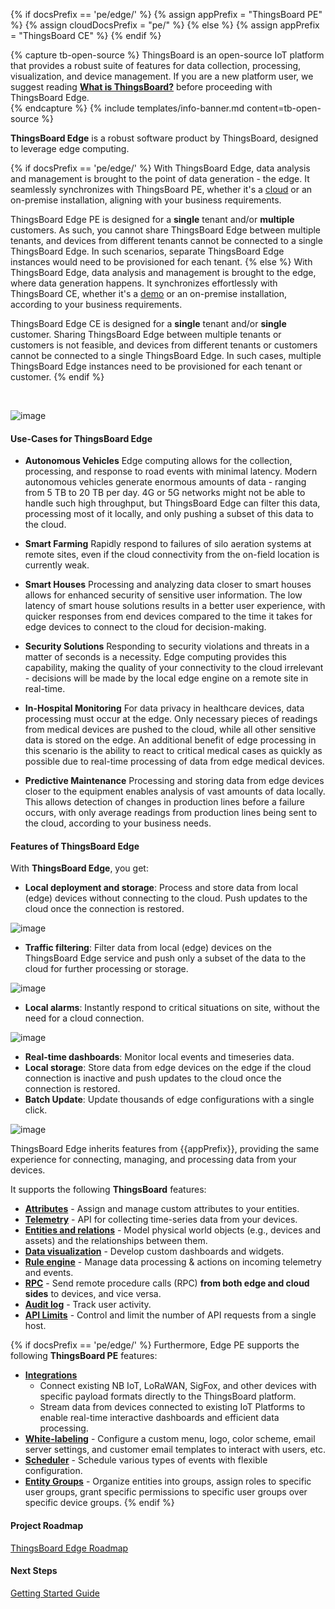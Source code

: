 {% if docsPrefix == 'pe/edge/' %}
{% assign appPrefix = "ThingsBoard PE" %}
{% assign cloudDocsPrefix = "pe/" %}
{% else %}
{% assign appPrefix = "ThingsBoard CE" %}
{% endif %}

{% capture tb-open-source %}
ThingsBoard is an open-source IoT platform that provides a robust suite of features for data collection, processing, visualization, and device management.
If you are a new platform user, we suggest reading [**What is ThingsBoard?**](/docs/getting-started-guides/what-is-thingsboard/) before proceeding with ThingsBoard Edge.  
{% endcapture %}
{% include templates/info-banner.md content=tb-open-source %}

**ThingsBoard Edge** is a robust software product by ThingsBoard, designed to leverage edge computing.

{% if docsPrefix == 'pe/edge/' %}
With ThingsBoard Edge, data analysis and management is brought to the point of data generation - the edge. 
It seamlessly synchronizes with ThingsBoard PE, whether it's a [cloud](https://thingsboard.cloud) or an on-premise installation, aligning with your business requirements.

ThingsBoard Edge PE is designed for a **single** tenant and/or **multiple** customers.
As such, you cannot share ThingsBoard Edge between multiple tenants, and devices from different tenants cannot be connected to a single ThingsBoard Edge.
In such scenarios, separate ThingsBoard Edge instances would need to be provisioned for each tenant.
{% else %}
With ThingsBoard Edge, data analysis and management is brought to the edge, where data generation happens. 
It synchronizes effortlessly with ThingsBoard CE, whether it's a [demo](https://demo.thingsboard.io/) or an on-premise installation, according to your business requirements.

ThingsBoard Edge CE is designed for a **single** tenant and/or **single** customer. 
Sharing ThingsBoard Edge between multiple tenants or customers is not feasible, and devices from different tenants or customers cannot be connected to a single ThingsBoard Edge.
In such cases, multiple ThingsBoard Edge instances need to be provisioned for each tenant or customer.
{% endif %}

<br>

![image](https://img.thingsboard.io/edge/overview/edge_overview.svg)

#### Use-Cases for ThingsBoard Edge

- **Autonomous Vehicles**
  Edge computing allows for the collection, processing, and response to road events with minimal latency. Modern autonomous vehicles generate enormous amounts of data - ranging from 5 TB to 20 TB per day. 4G or 5G networks might not be able to handle such high throughput, but ThingsBoard Edge can filter this data, processing most of it locally, and only pushing a subset of this data to the cloud.

- **Smart Farming**
  Rapidly respond to failures of silo aeration systems at remote sites, even if the cloud connectivity from the on-field location is currently weak.

- **Smart Houses**
  Processing and analyzing data closer to smart houses allows for enhanced security of sensitive user information. The low latency of smart house solutions results in a better user experience, with quicker responses from end devices compared to the time it takes for edge devices to connect to the cloud for decision-making.

- **Security Solutions**
  Responding to security violations and threats in a matter of seconds is a necessity. Edge computing provides this capability, making the quality of your connectivity to the cloud irrelevant - decisions will be made by the local edge engine on a remote site in real-time.

- **In-Hospital Monitoring**
  For data privacy in healthcare devices, data processing must occur at the edge. Only necessary pieces of readings from medical devices are pushed to the cloud, while all other sensitive data is stored on the edge. An additional benefit of edge processing in this scenario is the ability to react to critical medical cases as quickly as possible due to real-time processing of data from edge medical devices.

- **Predictive Maintenance**
  Processing and storing data from edge devices closer to the equipment enables analysis of vast amounts of data locally. This allows detection of changes in production lines before a failure occurs, with only average readings from production lines being sent to the cloud, according to your business needs.

#### Features of ThingsBoard Edge

With **ThingsBoard Edge**, you get:

- **Local deployment and storage**: Process and store data from local (edge) devices without connecting to the cloud. Push updates to the cloud once the connection is restored.

![image](https://img.thingsboard.io/edge/overview/offline_network_.svg)

- **Traffic filtering**: Filter data from local (edge) devices on the ThingsBoard Edge service and push only a subset of the data to the cloud for further processing or storage.

![image](https://img.thingsboard.io/edge/overview/data_filtering.svg)

- **Local alarms**: Instantly respond to critical situations on site, without the need for a cloud connection.

![image](https://img.thingsboard.io/edge/overview/alarm.svg)

- **Real-time dashboards**: Monitor local events and timeseries data.
- **Local storage**: Store data from edge devices on the edge if the cloud connection is inactive and push updates to the cloud once the connection is restored.
- **Batch Update**: Update thousands of edge configurations with a single click.

![image](https://img.thingsboard.io/edge/overview/update_dashboard.svg)

ThingsBoard Edge inherits features from {{appPrefix}}, providing the same experience for connecting, managing, and processing data from your devices.

It supports the following **ThingsBoard** features:
* [**Attributes**](/docs/{{cloudDocsPrefix}}user-guide/attributes/) - Assign and manage custom attributes to your entities.
* [**Telemetry**](/docs/{{cloudDocsPrefix}}user-guide/telemetry/) - API for collecting time-series data from your devices.
* [**Entities and relations**](/docs/{{cloudDocsPrefix}}user-guide/entities-and-relations/) - Model physical world objects (e.g., devices and assets) and the relationships between them.
* [**Data visualization**](/docs/{{cloudDocsPrefix}}guides#AnchorIDDataVisualization) - Develop custom dashboards and widgets.
* [**Rule engine**](/docs/{{cloudDocsPrefix}}user-guide/rule-engine-2-0/re-getting-started/) - Manage data processing & actions on incoming telemetry and events.
* [**RPC**](/docs/{{cloudDocsPrefix}}user-guide/rpc/) - Send remote procedure calls (RPC) **from both edge and cloud sides** to devices, and vice versa.
* [**Audit log**](/docs/{{cloudDocsPrefix}}user-guide/audit-log/) - Track user activity.
* [**API Limits**](/docs/{{cloudDocsPrefix}}user-guide/api-limits/) - Control and limit the number of API requests from a single host.

{% if docsPrefix == 'pe/edge/' %}
Furthermore, Edge PE supports the following **ThingsBoard PE** features:
* [**Integrations**](/docs/user-guide/integrations/)
    * Connect existing NB IoT, LoRaWAN, SigFox, and other devices with specific payload formats directly to the ThingsBoard platform.
    * Stream data from devices connected to existing IoT Platforms to enable real-time interactive dashboards and efficient data processing.
* [**White-labeling**](/docs/pe/user-guide/white-labeling/) - Configure a custom menu, logo, color scheme, email server settings, and customer email templates to interact with users, etc.
* [**Scheduler**](/docs/pe/user-guide/scheduler/) - Schedule various types of events with flexible configuration.
* [**Entity Groups**](/docs/pe/user-guide/groups/) - Organize entities into groups, assign roles to specific user groups, grant specific permissions to specific user groups over specific device groups.
{% endif %}

#### Project Roadmap

<p><a href="/docs/{{docsPrefix}}roadmap" class="button">ThingsBoard Edge Roadmap</a></p>

#### Next Steps

<p><a href="/docs/{{docsPrefix}}getting-started" class="button">Getting Started Guide</a></p>

